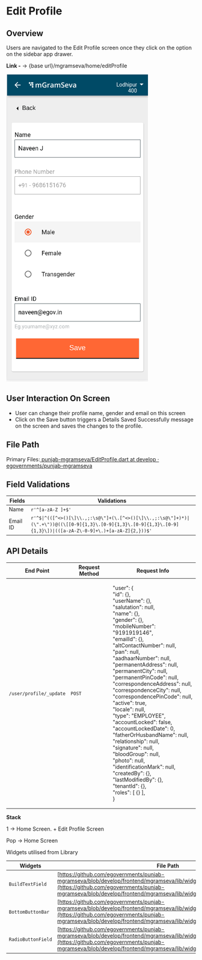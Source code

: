 # Edit Profile

## **Overview**

Users are navigated to the Edit Profile screen once they click on the option on the sidebar app drawer.

**Link -** → {base url}/mgramseva/home/editProfile

![](<../../../../.gitbook/assets/image (79).png>)

## **User Interaction On Screen**

* User can change their profile name, gender and email on this screen
* Click on the Save button triggers a Details Saved Successfully message on the screen and saves the changes to the profile.

## **File Path**

Primary Files:[ <img src="https://github.com/fluidicon.png" alt="" data-size="line">punjab-mgramseva/EditProfile.dart at develop · egovernments/punjab-mgramseva](https://github.com/egovernments/punjab-mgramseva/blob/develop/frontend/mgramseva/lib/screeens/Profile/EditProfile.dart)

## **Field Validations**

| Fields   | Validations                                                                                                                                                          |
| -------- | -------------------------------------------------------------------------------------------------------------------------------------------------------------------- |
| Name     | `r'^[a-zA-Z ]+$'`                                                                                                                                                    |
| Email ID | `r'^$\|^(([^<>()[\]\\.,;:\s@\"]+(\.[^<>()[\]\\.,;:\s@\"]+)*)\|(\".+\"))@((\[[0-9]{1,3}\.[0-9]{1,3}\.[0-9]{1,3}\.[0-9]{1,3}\])\|(([a-zA-Z\-0-9]+\.)+[a-zA-Z]{2,}))$'` |

## **API Details**

| End Point               | Request Method | Request Info                                                                                                                                                                                                                                                                                                                                                                                                                                                                                                                                                                                                                                                                                                                                                                                |
| ----------------------- | -------------- | ------------------------------------------------------------------------------------------------------------------------------------------------------------------------------------------------------------------------------------------------------------------------------------------------------------------------------------------------------------------------------------------------------------------------------------------------------------------------------------------------------------------------------------------------------------------------------------------------------------------------------------------------------------------------------------------------------------------------------------------------------------------------------------------- |
| `/user/profile/_update` | `POST`         | <p>"user": {<br>"id": {},<br>"userName": {},<br>"salutation": null,<br>"name": {},<br>"gender": {},<br>"mobileNumber": "9191919146",<br>"emailId": {},<br>"altContactNumber": null,<br>"pan": null,<br>"aadhaarNumber": null,<br>"permanentAddress": null,<br>"permanentCity": null,<br>"permanentPinCode": null,<br>"correspondenceAddress": null,<br>"correspondenceCity": null,<br>"correspondencePinCode": null,<br>"active": true,<br>"locale": null,<br>"type": "EMPLOYEE",<br>"accountLocked": false,<br>"accountLockedDate": 0,<br>"fatherOrHusbandName": null,<br>"relationship": null,<br>"signature": null,<br>"bloodGroup": null,<br>"photo": null,<br>"identificationMark": null,<br>"createdBy": {},<br>"lastModifiedBy": {},<br>"tenantId": {},<br>"roles": [ {} ],<br>}</p> |

**Stack**

1 → Home Screen. + Edit Profile Screen

Pop → Home Screen

Widgets utilised from Library

| Widgets            | File Path                                                                                                                                                                                                                                              | Description               |
| ------------------ | ------------------------------------------------------------------------------------------------------------------------------------------------------------------------------------------------------------------------------------------------------ | ------------------------- |
| `BuildTextField`   | [https://github.com/egovernments/punjab-mgramseva/blob/develop/frontend/mgramseva/lib/widgets/TextFieldBuilder.dart](https://github.com/egovernments/punjab-mgramseva/blob/develop/frontend/mgramseva/lib/widgets/TextFieldBuilder.dart)               | Text Field                |
| `BottomButtonBar`  | [https://github.com/egovernments/punjab-mgramseva/blob/develop/frontend/mgramseva/lib/widgets/BottonButtonBar.dart](https://github.com/egovernments/punjab-mgramseva/blob/develop/frontend/mgramseva/lib/widgets/BottonButtonBar.dart)                 | Button                    |
| `RadioButtonField` | [https://github.com/egovernments/punjab-mgramseva/blob/develop/frontend/mgramseva/lib/widgets/RadioButtonFieldBuilder.dart](https://github.com/egovernments/punjab-mgramseva/blob/develop/frontend/mgramseva/lib/widgets/RadioButtonFieldBuilder.dart) | Radio Buttons for options |

